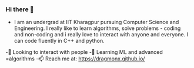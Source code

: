 ### Hi there 👋

- I am an undergrad at IIT Kharagpur pursuing Computer Science and Engineering. I really like to learn algorithms, solve problems - coding and non-coding and i really love to interact with anyone and everyone. I can code fluently in C++ and python. 

-👯 Looking to interact with people
-🌱 Learning ML and advanced =algorithms
-📫 Reach me at: https://dragmonx.github.io/

<!--
**aryansanghi/aryansanghi** is a ✨ _special_ ✨ repository because its `README.md` (this file) appears on your GitHub profile.

Here are some ideas to get you started:

- 🔭 I’m currently working on ...
- 🌱 I’m currently learning ...
- 👯 I’m looking to collaborate on ...
- 🤔 I’m looking for help with ...
- 💬 Ask me about ...
- 📫 How to reach me: ...
- 😄 Pronouns: ...
- ⚡ Fun fact: ...
-->
